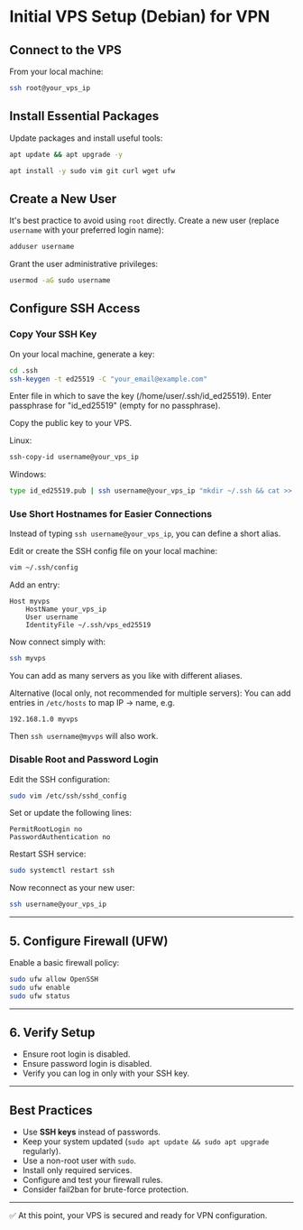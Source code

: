 # Initial VPS Setup (Debian) for VPN

## Connect to the VPS

From your local machine:

```bash
ssh root@your_vps_ip
```

## Install Essential Packages

Update packages and install useful tools:

```bash
apt update && apt upgrade -y
```

```bash
apt install -y sudo vim git curl wget ufw
```

## Create a New User

It's best practice to avoid using `root` directly. Create a new user (replace `username` with your preferred login name):

```bash
adduser username
```

Grant the user administrative privileges:

```bash
usermod -aG sudo username
```

## Configure SSH Access

### Copy Your SSH Key

On your local machine, generate a key:

```bash
cd .ssh
ssh-keygen -t ed25519 -C "your_email@example.com"
```
Enter file in which to save the key (/home/user/.ssh/id_ed25519).
Enter passphrase for "id_ed25519" (empty for no passphrase).

Copy the public key to your VPS.

Linux:

```bash
ssh-copy-id username@your_vps_ip
```

Windows:

```bash
type id_ed25519.pub | ssh username@your_vps_ip "mkdir ~/.ssh && cat >> ~/.ssh/authorized_keys"
```

### Use Short Hostnames for Easier Connections

Instead of typing `ssh username@your_vps_ip`, you can define a short alias.

Edit or create the SSH config file on your local machine:

```bash
vim ~/.ssh/config
```

Add an entry:

```
Host myvps
    HostName your_vps_ip
    User username
    IdentityFile ~/.ssh/vps_ed25519
```

Now connect simply with:

```bash
ssh myvps
```

You can add as many servers as you like with different aliases.

Alternative (local only, not recommended for multiple servers):
You can add entries in `/etc/hosts` to map IP → name, e.g.

```
192.168.1.0 myvps
```

Then `ssh username@myvps` will also work.

### Disable Root and Password Login

Edit the SSH configuration:

```bash
sudo vim /etc/ssh/sshd_config
```

Set or update the following lines:

```
PermitRootLogin no
PasswordAuthentication no
```

Restart SSH service:

```bash
sudo systemctl restart ssh
```

Now reconnect as your new user:

```bash
ssh username@your_vps_ip
```

---

## 5. Configure Firewall (UFW)

Enable a basic firewall policy:

```bash
sudo ufw allow OpenSSH
sudo ufw enable
sudo ufw status
```

---

## 6. Verify Setup

* Ensure root login is disabled.
* Ensure password login is disabled.
* Verify you can log in only with your SSH key.

---

## Best Practices

* Use **SSH keys** instead of passwords.
* Keep your system updated (`sudo apt update && sudo apt upgrade` regularly).
* Use a non-root user with `sudo`.
* Install only required services.
* Configure and test your firewall rules.
* Consider fail2ban for brute-force protection.

---

✅ At this point, your VPS is secured and ready for VPN configuration.
